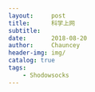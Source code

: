 ```yaml
---
layout:     post   				    
title:      科学上网 				
subtitle:    
date:       2018-08-20 				
author:     Chauncey 						
header-img: img/	
catalog: true 						
tags:							
    - Shodowsocks
---
```


